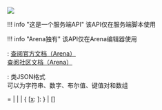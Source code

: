 <a href="https://github.com/qndm"><img src="https://img.shields.io/badge/%E8%B4%A1%E7%8C%AE%E8%80%85-qndm-blue"></img></a>

!!! info "这是一个服务端API"
    该API仅在服务端脚本使用

!!! info "Arena独有"
    该API仅在Arena编辑器使用

:   [查阅官方文档（Arena）](https://box3.yuque.com/staff-khn556/wupvz3/tgkiwinql39mrrc7)  
    [查阅社区文档（Arena）](https://www.yuque.com/box3lab/api/dwqtzys3uh6ksnnt#TzBdh)

:   类JSON格式  
    可以为字符串、数字、布尔值、键值对和数组

[](JSONValue) = [](string) | [](number) | [](boolean) | { [[x](indexArg): [](string)]: [](JSONValue) } | [](JSONValue)[]